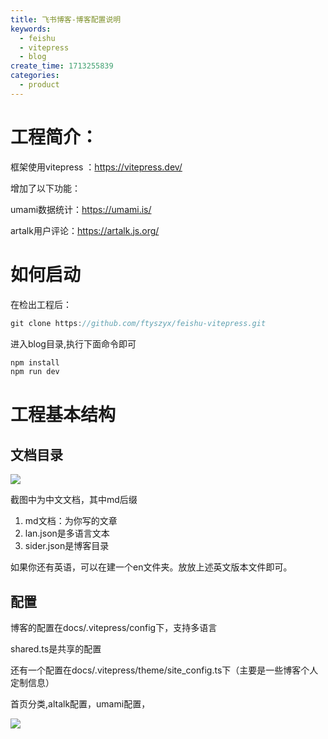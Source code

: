 ```yaml
---
title: 飞书博客-博客配置说明
keywords:
  - feishu
  - vitepress
  - blog
create_time: 1713255839
categories:
  - product
---
```



# 工程简介：

框架使用vitepress ：https://vitepress.dev/

增加了以下功能：

umami数据统计：https://umami.is/

artalk用户评论：https://artalk.js.org/

# 如何启动

在检出工程后：

```ts
git clone https://github.com/ftyszyx/feishu-vitepress.git
```

 进入blog目录,执行下面命令即可

```ts
npm install
npm run dev
```

# 工程基本结构

## 文档目录

<img src="/assets/Vu8Eb0WYaoJYDBxZm5HcLlPlnCf.png" src-width="280" class="m-auto" src-height="395" align="center"/>

截图中为中文文档，其中md后缀

1. md文档：为你写的文章
2. lan.json是多语言文本
3. sider.json是博客目录

如果你还有英语，可以在建一个en文件夹。放放上述英文版本文件即可。

## 配置

博客的配置在docs/.vitepress/config下，支持多语言

shared.ts是共享的配置

还有一个配置在docs/.vitepress/theme/site_config.ts下（主要是一些博客个人定制信息）

首页分类,altalk配置，umami配置，

<img src="/assets/VpfcbJL9Gozw57xVKHkcfkI1n0b.png" src-width="512" class="m-auto" src-height="412" align="center"/>

